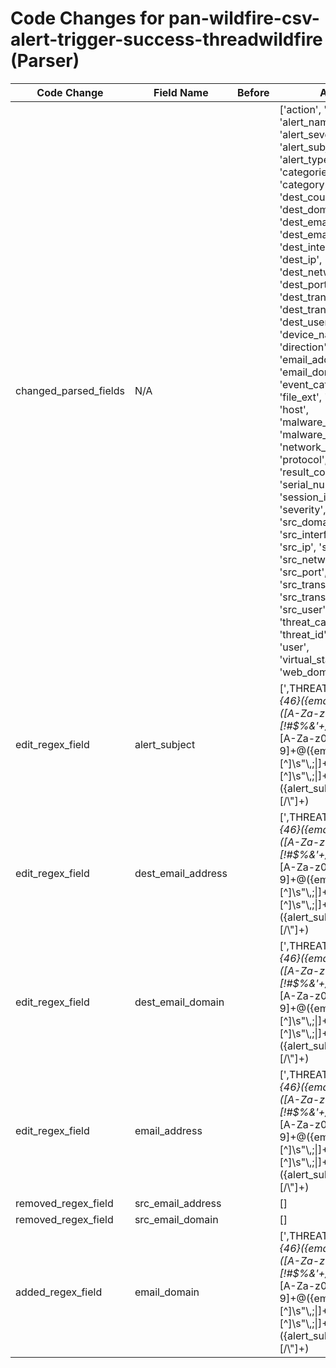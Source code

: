 # Code Changes for pan-wildfire-csv-alert-trigger-success-threadwildfire (Parser)

| Code Change | Field Name | Before | After |
|-------------|------------|--------|-------|
| changed_parsed_fields | N/A |  | ['action', 'alert_id', 'alert_name', 'alert_severity', 'alert_subject', 'alert_type', 'app', 'categories', 'category', 'dest_country', 'dest_domain', 'dest_email_address', 'dest_email_domain', 'dest_interface', 'dest_ip', 'dest_network_zone', 'dest_port', 'dest_translated_ip', 'dest_translated_port', 'dest_user', 'device_name', 'direction', 'domain', 'email_address', 'email_domain', 'event_category', 'file_ext', 'file_name', 'host', 'malware_file_name', 'malware_url', 'network_app', 'protocol', 'result_code', 'rule', 'serial_num', 'session_id', 'severity', 'src_domain', 'src_interface', 'src_ip', 'src_location', 'src_network_zone', 'src_port', 'src_translated_ip', 'src_translated_port', 'src_user', 'threat_category', 'threat_id', 'time', 'url', 'user', 'virtual_station_name', 'web_domain'] |
| edit_regex_field | alert_subject |  | [',THREAT,(?:[^,]*,){46}({email_address}([A-Za-z0-9]+[!#$%&\'+\/=?^_`~.\-])*[A-Za-z0-9]+@({email_domain}[^\]\s"\\,;\|]+\.[^\]\s"\\,;\|]+)),(([\/\\"]*({alert_subject}[^"]+?)[\/\\"]+)|(|({=alert_subject}[^,]+?))),({dest_email_address}([A-Za-z0-9]+[!#$%&\'+\/=?^_`~.\-])*[A-Za-z0-9]+@({dest_email_domain}[^\]\s"\\,;\|]+\.[^\]\s"\\,;\|]+)),'] |
| edit_regex_field | dest_email_address |  | [',THREAT,(?:[^,]*,){46}({email_address}([A-Za-z0-9]+[!#$%&\'+\/=?^_`~.\-])*[A-Za-z0-9]+@({email_domain}[^\]\s"\\,;\|]+\.[^\]\s"\\,;\|]+)),(([\/\\"]*({alert_subject}[^"]+?)[\/\\"]+)|(|({=alert_subject}[^,]+?))),({dest_email_address}([A-Za-z0-9]+[!#$%&\'+\/=?^_`~.\-])*[A-Za-z0-9]+@({dest_email_domain}[^\]\s"\\,;\|]+\.[^\]\s"\\,;\|]+)),', ',THREAT,([^,]*,){9}\s*(({dest_email_address}[^@,]+@[^\.]+\.[^,]+)|(?:({dest_domain}[^\s,\\]+)\\*)?({dest_user}[^\s,]+)),'] |
| edit_regex_field | dest_email_domain |  | [',THREAT,(?:[^,]*,){46}({email_address}([A-Za-z0-9]+[!#$%&\'+\/=?^_`~.\-])*[A-Za-z0-9]+@({email_domain}[^\]\s"\\,;\|]+\.[^\]\s"\\,;\|]+)),(([\/\\"]*({alert_subject}[^"]+?)[\/\\"]+)|(|({=alert_subject}[^,]+?))),({dest_email_address}([A-Za-z0-9]+[!#$%&\'+\/=?^_`~.\-])*[A-Za-z0-9]+@({dest_email_domain}[^\]\s"\\,;\|]+\.[^\]\s"\\,;\|]+)),'] |
| edit_regex_field | email_address |  | [',THREAT,(?:[^,]*,){46}({email_address}([A-Za-z0-9]+[!#$%&\'+\/=?^_`~.\-])*[A-Za-z0-9]+@({email_domain}[^\]\s"\\,;\|]+\.[^\]\s"\\,;\|]+)),(([\/\\"]*({alert_subject}[^"]+?)[\/\\"]+)|(|({=alert_subject}[^,]+?))),({dest_email_address}([A-Za-z0-9]+[!#$%&\'+\/=?^_`~.\-])*[A-Za-z0-9]+@({dest_email_domain}[^\]\s"\\,;\|]+\.[^\]\s"\\,;\|]+)),', ',THREAT,([^,]*,){8}(({email_address}[^@,]+@[^\.,]+\.[^,]+)|(({domain}[^\\,]+)\\+)?({user}[\w\.\-\!\#\^\~]{1,40}\$?)),', ',THREAT,([^,]*,){8}\s*(({email_address}[^@,]+@[^\.]+\.[^,]+)|(?:({src_domain}[^\s,\\]+)\\*)?({src_user}({user}[\w\.\-\!\#\^\~]{1,40}\$?))),'] |
| removed_regex_field | src_email_address |  | [] |
| removed_regex_field | src_email_domain |  | [] |
| added_regex_field | email_domain |  | [',THREAT,(?:[^,]*,){46}({email_address}([A-Za-z0-9]+[!#$%&\'+\/=?^_`~.\-])*[A-Za-z0-9]+@({email_domain}[^\]\s"\\,;\|]+\.[^\]\s"\\,;\|]+)),(([\/\\"]*({alert_subject}[^"]+?)[\/\\"]+)|(|({=alert_subject}[^,]+?))),({dest_email_address}([A-Za-z0-9]+[!#$%&\'+\/=?^_`~.\-])*[A-Za-z0-9]+@({dest_email_domain}[^\]\s"\\,;\|]+\.[^\]\s"\\,;\|]+)),'] |